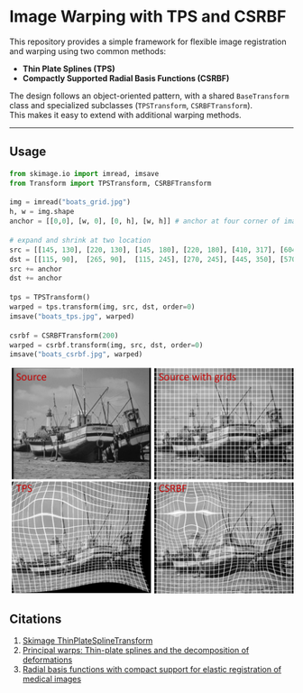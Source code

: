 # Image Warping with TPS and CSRBF

This repository provides a simple framework for flexible image registration and warping using two common methods:

- **Thin Plate Splines (TPS)**  
- **Compactly Supported Radial Basis Functions (CSRBF)**  

The design follows an object-oriented pattern, with a shared `BaseTransform` class and specialized subclasses (`TPSTransform`, `CSRBFTransform`).  
This makes it easy to extend with additional warping methods.

---

## Usage
```python
from skimage.io import imread, imsave
from Transform import TPSTransform, CSRBFTransform

img = imread("boats_grid.jpg")
h, w = img.shape
anchor = [[0,0], [w, 0], [0, h], [w, h]] # anchor at four corner of image

# expand and shrink at two location
src = [[145, 130], [220, 130], [145, 180], [220, 180], [410, 317], [604, 314], [413, 471], [605, 472]]
dst = [[115, 90],  [265, 90],  [115, 245], [270, 245], [445, 350], [570, 350], [445, 445], [570, 445]]
src += anchor
dst += anchor

tps = TPSTransform()
warped = tps.transform(img, src, dst, order=0)
imsave("boats_tps.jpg", warped)

csrbf = CSRBFTransform(200)
warped = csrbf.transform(img, src, dst, order=0)
imsave("boats_csrbf.jpg", warped)
```

<img src="imgs/img1.png" alt="Image 1">

## Citations
1. [Skimage ThinPlateSplineTransform](https://scikit-image.org/docs/0.25.x/auto_examples/transform/plot_tps_deformation.html)
2. [Principal warps: Thin-plate splines and the decomposition of deformations](https://ieeexplore.ieee.org/abstract/document/24792)
3. [Radial basis functions with compact support for elastic registration of medical images](https://www.sciencedirect.com/science/article/abs/pii/S0262885600000573)
